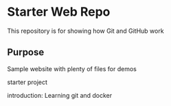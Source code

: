# Starter Web Repo

This repository is for showing how Git and GitHub work

## Purpose

Sample website with plenty of files for demos


starter project

introduction: Learning git and docker